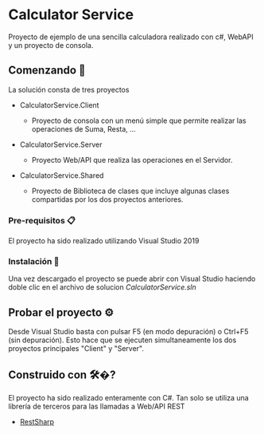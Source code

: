 # Calculator Service

Proyecto de ejemplo de una sencilla calculadora realizado con c#, WebAPI y un proyecto de consola.

## Comenzando 🚀

La solución consta de tres proyectos 

* CalculatorService.Client

  * Proyecto de consola con un menú simple que permite realizar las operaciones de Suma, Resta, ... 

* CalculatorService.Server

  * Proyecto Web/API que realiza las operaciones en el Servidor.

* CalculatorService.Shared

  * Proyecto de Biblioteca de clases que incluye algunas clases compartidas por los dos proyectos anteriores.


### Pre-requisitos 📋

El proyecto ha sido realizado utilizando Visual Studio 2019


### Instalación 🔧

Una vez descargado el proyecto se puede abrir con Visual Studio haciendo doble clic en el archivo de solucion *CalculatorService.sln*


## Probar el proyecto ⚙️

Desde Visual Studio basta con pulsar F5 (en modo depuración) o Ctrl+F5 (sin depuración). Esto hace que se ejecuten simultaneamente los dos proyectos principales "Client" y "Server".


## Construido con 🛠�?

El proyecto ha sido realizado enteramente con C#. Tan solo se utiliza una librería de terceros para las llamadas a Web/API REST

* [RestSharp](https://restsharp.dev/) 


